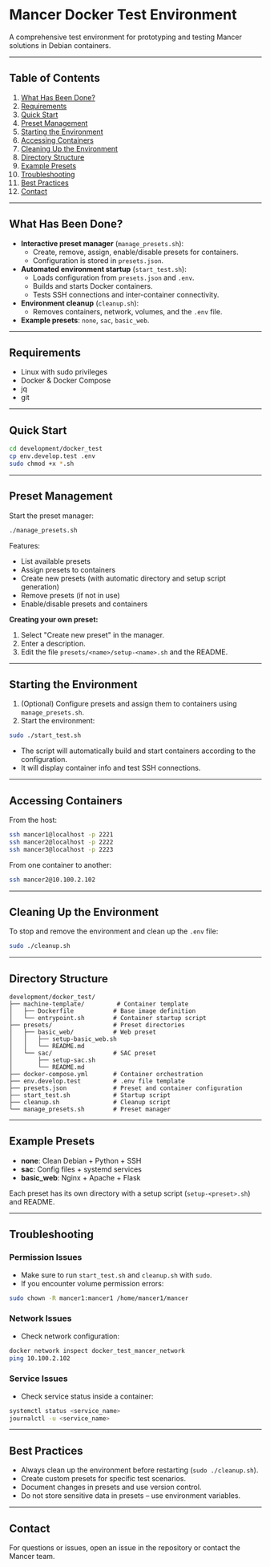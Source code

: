 # Mancer Docker Test Environment

A comprehensive test environment for prototyping and testing Mancer solutions in Debian containers.

---

## Table of Contents
1. [What Has Been Done?](#what-has-been-done)
2. [Requirements](#requirements)
3. [Quick Start](#quick-start)
4. [Preset Management](#preset-management)
5. [Starting the Environment](#starting-the-environment)
6. [Accessing Containers](#accessing-containers)
7. [Cleaning Up the Environment](#cleaning-up-the-environment)
8. [Directory Structure](#directory-structure)
9. [Example Presets](#example-presets)
10. [Troubleshooting](#troubleshooting)
11. [Best Practices](#best-practices)
12. [Contact](#contact)

---

## What Has Been Done?
- **Interactive preset manager** (`manage_presets.sh`):
  - Create, remove, assign, enable/disable presets for containers.
  - Configuration is stored in `presets.json`.
- **Automated environment startup** (`start_test.sh`):
  - Loads configuration from `presets.json` and `.env`.
  - Builds and starts Docker containers.
  - Tests SSH connections and inter-container connectivity.
- **Environment cleanup** (`cleanup.sh`):
  - Removes containers, network, volumes, and the `.env` file.
- **Example presets**: `none`, `sac`, `basic_web`.

---

## Requirements
- Linux with sudo privileges
- Docker & Docker Compose
- jq
- git

---

## Quick Start
```bash
cd development/docker_test
cp env.develop.test .env
sudo chmod +x *.sh
```

---

## Preset Management

Start the preset manager:
```bash
./manage_presets.sh
```

Features:
- List available presets
- Assign presets to containers
- Create new presets (with automatic directory and setup script generation)
- Remove presets (if not in use)
- Enable/disable presets and containers

**Creating your own preset:**
1. Select "Create new preset" in the manager.
2. Enter a description.
3. Edit the file `presets/<name>/setup-<name>.sh` and the README.

---

## Starting the Environment

1. (Optional) Configure presets and assign them to containers using `manage_presets.sh`.
2. Start the environment:
```bash
sudo ./start_test.sh
```
- The script will automatically build and start containers according to the configuration.
- It will display container info and test SSH connections.

---

## Accessing Containers

From the host:
```bash
ssh mancer1@localhost -p 2221
ssh mancer2@localhost -p 2222
ssh mancer3@localhost -p 2223
```
From one container to another:
```bash
ssh mancer2@10.100.2.102
```

---

## Cleaning Up the Environment

To stop and remove the environment and clean up the `.env` file:
```bash
sudo ./cleanup.sh
```

---

## Directory Structure
```
development/docker_test/
├── machine-template/         # Container template
│   ├── Dockerfile           # Base image definition
│   └── entrypoint.sh        # Container startup script
├── presets/                 # Preset directories
│   ├── basic_web/           # Web preset
│   │   ├── setup-basic_web.sh
│   │   └── README.md
│   └── sac/                 # SAC preset
│       ├── setup-sac.sh
│       └── README.md
├── docker-compose.yml       # Container orchestration
├── env.develop.test         # .env file template
├── presets.json             # Preset and container configuration
├── start_test.sh            # Startup script
├── cleanup.sh               # Cleanup script
└── manage_presets.sh        # Preset manager
```

---

## Example Presets

- **none**: Clean Debian + Python + SSH
- **sac**: Config files + systemd services
- **basic_web**: Nginx + Apache + Flask

Each preset has its own directory with a setup script (`setup-<preset>.sh`) and README.

---

## Troubleshooting

### Permission Issues
- Make sure to run `start_test.sh` and `cleanup.sh` with `sudo`.
- If you encounter volume permission errors:
```bash
sudo chown -R mancer1:mancer1 /home/mancer1/mancer
```

### Network Issues
- Check network configuration:
```bash
docker network inspect docker_test_mancer_network
ping 10.100.2.102
```

### Service Issues
- Check service status inside a container:
```bash
systemctl status <service_name>
journalctl -u <service_name>
```

---

## Best Practices
- Always clean up the environment before restarting (`sudo ./cleanup.sh`).
- Create custom presets for specific test scenarios.
- Document changes in presets and use version control.
- Do not store sensitive data in presets – use environment variables.

---

## Contact
For questions or issues, open an issue in the repository or contact the Mancer team.
